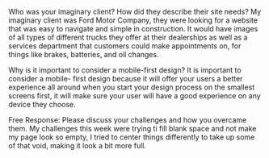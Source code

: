 Who was your imaginary client? How did they describe their site needs? My imaginary client was Ford Motor Company, they were looking for a website that was easy to navigate and simple in construction. It would have images of all types of different trucks they offer at their dealerships as well as a services department that customers could make appointments on, for things like brakes, batteries, and oil changes.

Why is it important to consider a mobile-first design? It is important to consider a mobile- first design because it will offer your users a better experience all around when you start your design process on the smallest screens first, it will make sure your user will have a good experience on any device they choose.

Free Response: Please discuss your challenges and how you overcame them. My challenges this week were trying ti fill blank space and not make my page look so empty, I tried to center things differently to take up some of that void, making it look a bit more full. 
